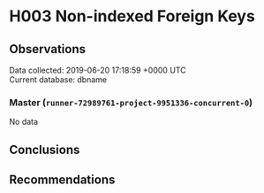 # H003 Non-indexed Foreign Keys #

## Observations ##
Data collected: 2019-06-20 17:18:59 +0000 UTC  
Current database: dbname  

### Master (`runner-72989761-project-9951336-concurrent-0`) ###


No data


## Conclusions ##


## Recommendations ##

